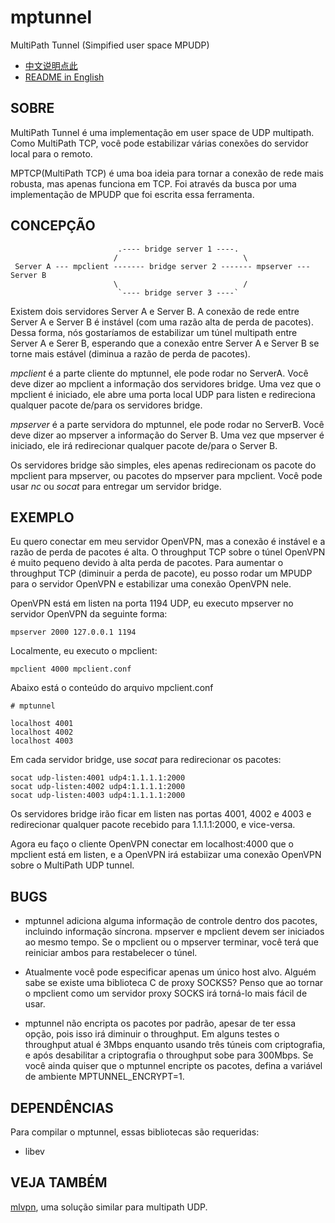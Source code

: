 # mptunnel
MultiPath Tunnel (Simpified user space MPUDP)

 - [中文说明点此](README.zh_CN.md)
 - [README in English](README.md)

## SOBRE

MultiPath Tunnel é uma implementação em user space de UDP multipath. Como MultiPath TCP, você pode
estabilizar várias conexões do servidor local para o remoto.

MPTCP(MultiPath TCP) é uma boa ideia para tornar a conexão de rede mais robusta, mas apenas funciona
em TCP. Foi através da busca por uma implementação de MPUDP que foi escrita essa ferramenta.


## CONCEPÇÃO

```
                        .---- bridge server 1 ----.
                       /                            \
 Server A --- mpclient ------- bridge server 2 ------- mpserver --- Server B
                       \                            /
                        `---- bridge server 3 ----`
```

Existem dois servidores Server A e Server B. A conexão de rede entre Server A e Server B é instável (com
uma razão alta de perda de pacotes). Dessa forma, nós gostaríamos de estabilizar um túnel multipath entre
Server A e Serer B, esperando que a conexão entre Server A e Server B se torne mais estável (diminua a razão
de perda de pacotes).

_mpclient_ é a parte cliente do mptunnel, ele pode rodar no ServerA. Você deve dizer ao mpclient a informação
dos servidores bridge. Uma vez que o mpclient é iniciado, ele abre uma porta local UDP para listen e redireciona
qualquer pacote de/para os servidores bridge.

_mpserver_ é a parte servidora do mptunnel, ele pode rodar no ServerB. Você deve dizer ao mpserver a
informação do Server B. Uma vez que mpserver é iniciado, ele irá redirecionar qualquer pacote de/para
o Server B.

Os servidores bridge são simples, eles apenas redirecionam os pacote do mpclient para mpserver, ou pacotes do
mpserver para mpclient. Você pode usar _nc_ ou _socat_ para entregar um servidor bridge.


## EXEMPLO

Eu quero conectar em meu servidor OpenVPN, mas a conexão é instável e a razão de perda de pacotes é alta. O throughput
TCP sobre o túnel OpenVPN é muito pequeno devido à alta perda de pacotes. Para aumentar o throughput TCP (diminuir a
perda de pacote), eu posso rodar um MPUDP para o servidor OpenVPN e estabilizar uma conexão OpenVPN nele.

OpenVPN está em listen na porta 1194 UDP, eu executo mpserver no servidor OpenVPN da seguinte forma:

```
mpserver 2000 127.0.0.1 1194
```

Localmente, eu executo o mpclient:

```
mpclient 4000 mpclient.conf
```

Abaixo está o conteúdo do arquivo mpclient.conf 

```
# mptunnel

localhost 4001
localhost 4002
localhost 4003
```

Em cada servidor bridge, use _socat_ para redirecionar os pacotes:

```
socat udp-listen:4001 udp4:1.1.1.1:2000
socat udp-listen:4002 udp4:1.1.1.1:2000
socat udp-listen:4003 udp4:1.1.1.1:2000
```

Os servidores bridge irão ficar em listen nas portas 4001, 4002 e 4003 e redirecionar qualquer pacote recebido para 1.1.1.1:2000, 
e vice-versa.


Agora eu faço o cliente OpenVPN conectar em localhost:4000 que o mpclient está em listen, e a OpenVPN irá estabiizar
uma conexão OpenVPN sobre o MultiPath UDP tunnel.


## BUGS

* mptunnel adiciona alguma informação de controle dentro dos pacotes, incluindo informação síncrona. mpserver e mpclient devem ser iniciados ao mesmo tempo. Se o mpclient ou o mpserver terminar, você terá que reiniciar ambos para restabelecer o túnel.

* Atualmente você pode especificar apenas um único host alvo. Alguém sabe se existe uma biblioteca C de proxy SOCKS5? Penso que ao tornar o mpclient como um servidor proxy SOCKS irá torná-lo mais fácil de usar.

* mptunnel não encripta os pacotes por padrão, apesar de ter essa opção, pois isso irá diminuir o throughput. Em alguns testes o throughput atual é 3Mbps enquanto usando três túneis com criptografia, e após desabilitar a criptografia o throughput sobe para 300Mbps. Se você ainda quiser que o mptunnel encripte os pacotes, defina a variável de ambiente MPTUNNEL_ENCRYPT=1.

## DEPENDÊNCIAS

Para compilar o mptunnel, essas bibliotecas são requeridas:

* libev

## VEJA TAMBÉM

[mlvpn](https://github.com/zehome/MLVPN/), uma solução similar para multipath UDP.
